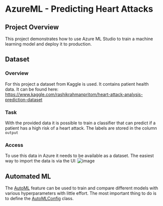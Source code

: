 # AzureML - Predicting Heart Attacks

## Project Overview
This project demonstrates how to use Azure ML Studio to train a machine learning model and deploy it to production.

## Dataset
### Overview
For this project a dataset from Kaggle is used. It contains patient health data. It can be found here: https://www.kaggle.com/rashikrahmanpritom/heart-attack-analysis-prediction-dataset
### Task
With the provided data it is possible to train a classifier that can predict if a patient has a high risk of a heart attack. The labels are stored in the column ```output```

### Access
To use this data in Azure it needs to be available as a dataset. The easiest way to import the data is via the UI:
![image](https://user-images.githubusercontent.com/56161454/158071445-24ab6cc8-e7d2-4976-ae63-e6a9ebd5771f.png)

## Automated ML
The [AutoML](https://docs.microsoft.com/en-us/azure/machine-learning/concept-automated-ml) feature can be used to train and compare different models with various hyperparameters with little effort.
The most important thing to do is to define the [AutoMLConfig](https://docs.microsoft.com/en-us/python/api/azureml-train-automl-client/azureml.train.automl.automlconfig.automlconfig?view=azure-ml-py) class.

